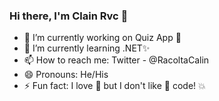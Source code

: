 ### Hi there, I'm Clain Rvc 👋

- 🔭 I’m currently working on Quiz App :star2:
- 🌱 I’m currently learning .NET✨ 
- 📫 How to reach me: Twitter - @RacoltaCalin
- 😄 Pronouns: He/His 
- ⚡ Fun fact: I love :spaghetti: but I don't like :spaghetti: code! :boom:

